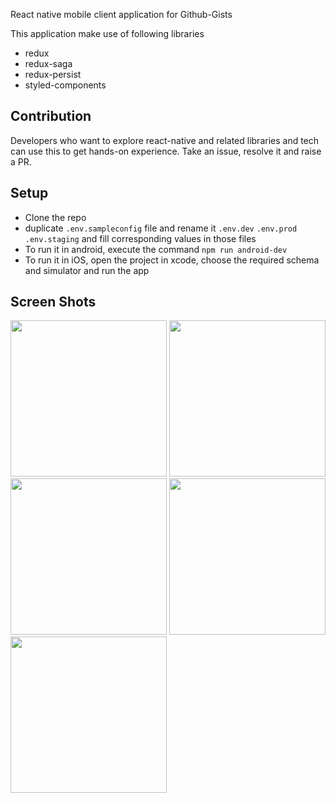 React native mobile client application for Github-Gists

This application make use of following libraries
 * redux
 * redux-saga
 * redux-persist
 * styled-components

## Contribution

Developers who want to explore react-native and related libraries and tech can use this to get hands-on experience.
Take an issue, resolve it and raise a PR.

## Setup
 * Clone the repo
 * duplicate `.env.sampleconfig` file and rename it `.env.dev` `.env.prod` `.env.staging` and fill corresponding values in those files
 * To run it in android, execute the command `npm run android-dev`
 * To run it in iOS, open the project in xcode, choose the required schema and simulator and run the app 

## Screen Shots

<img src="https://i.imgur.com/srFOMkH.jpg" width="250" /> <img src="https://i.imgur.com/uqsPLKu.jpg" width="250" /> <img src="https://i.imgur.com/G0XpL37.jpg" width="250" /> <img src="https://i.imgur.com/j6Bq3KR.jpg" width="250" /> <img src="https://i.imgur.com/qab4iWq.jpg" width="250" />
